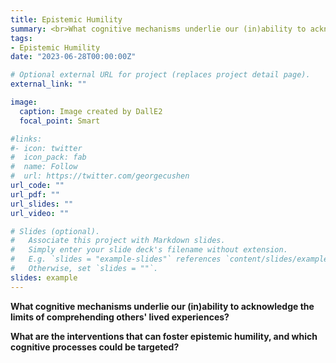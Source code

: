 ```yaml
---
title: Epistemic Humility
summary: <br>What cognitive mechanisms underlie our (in)ability to acknowledge the limits of comprehending others' lived experiences?<br><br>What are the interventions that can foster epistemic humility, and which cognitive processes could be targeted?
tags:
- Epistemic Humility
date: "2023-06-28T00:00:00Z"

# Optional external URL for project (replaces project detail page).
external_link: ""

image:
  caption: Image created by DallE2
  focal_point: Smart

#links:
#- icon: twitter
#  icon_pack: fab
#  name: Follow
#  url: https://twitter.com/georgecushen
url_code: ""
url_pdf: ""
url_slides: ""
url_video: ""

# Slides (optional).
#   Associate this project with Markdown slides.
#   Simply enter your slide deck's filename without extension.
#   E.g. `slides = "example-slides"` references `content/slides/example-slides.md`.
#   Otherwise, set `slides = ""`.
slides: example
---
```


<b> What cognitive mechanisms underlie our (in)ability to acknowledge the limits of comprehending others' lived experiences?

What are the interventions that can foster epistemic humility, and which cognitive processes could be targeted?
</b>

